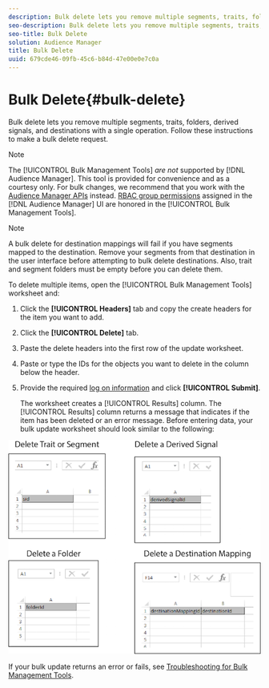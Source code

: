 ```yaml
---
description: Bulk delete lets you remove multiple segments, traits, folders, derived signals, and destinations with a single operation. Follow these instructions to make a bulk delete request.
seo-description: Bulk delete lets you remove multiple segments, traits, folders, derived signals, and destinations with a single operation. Follow these instructions to make a bulk delete request.
seo-title: Bulk Delete
solution: Audience Manager
title: Bulk Delete
uuid: 679cde46-09fb-45c6-b84d-47e00e0e7c0a
---
```


# Bulk Delete{#bulk-delete}

Bulk delete lets you remove multiple segments, traits, folders, derived signals, and destinations with a single operation. Follow these instructions to make a bulk delete request.

<!-- 

<p>t_bulk_delete.xml </p>

 -->

>[!NOTE]
>
>The [!UICONTROL Bulk Management Tools] *are not* supported by [!DNL Audience Manager]. This tool is provided for convenience and as a courtesy only. For bulk changes, we recommend that you work with the [Audience Manager APIs](../../api/rest-api-main/aam-api-getting-started.md) instead. [RBAC group permissions](../../features/administration/administration-overview.md) assigned in the [!DNL Audience Manager] UI are honored in the [!UICONTROL Bulk Management Tools].

>[!NOTE]
>
>A bulk delete for destination mappings will fail if you have segments mapped to the destination. Remove your segments from that destination in the user interface before attempting to bulk delete destinations. Also, trait and segment folders must be empty before you can delete them.

To delete multiple items, open the [!UICONTROL Bulk Management Tools] worksheet and:

1. Click the **[!UICONTROL Headers]** tab and copy the create headers for the item you want to add.
2. Click the **[!UICONTROL Delete]** tab.
3. Paste the delete headers into the first row of the update worksheet.
4. Paste or type the IDs for the objects you want to delete in the column below the header.
5. Provide the required [log on information](../../reference/bulk-management-tools/bulk-management-intro.md#auth-reqs) and click **[!UICONTROL Submit]**.

   The worksheet creates a [!UICONTROL Results] column. The [!UICONTROL Results] column returns a message that indicates if the item has been deleted or an error message. 
   Before entering data, your bulk update worksheet should look similar to the following:

![](assets/delete.png)

If your bulk update returns an error or fails, see [Troubleshooting for Bulk Management Tools](../../reference/bulk-management-tools/bulk-troubleshooting.md). 
